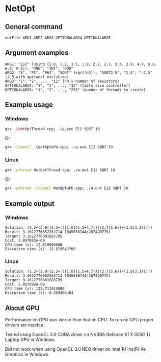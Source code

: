 # NetOpt
## General command
```
outFile ARG1 ARG2 ARG3 OPTIONALARG4 OPTIONALARG5
```
## Argument examples
```
ARG1: "E12" (using {1.0, 1.2, 1.5, 1.8, 2.2, 2.7, 3.3, 3.9, 4.7, 5.6, 6.8, 8.2}), "ONE", "INT", "ODD"
ARG2: "E", "PI", "PHI", "SQRT" (sqrt(nR)), "SQRT2.5", "2.5", "-2.5" (2.5 with optional exclution)
ARG3: "1", "2", ..., "12" (nR = number of resistors)
OPTIONALARG4: "1", "2", ..., "12" (table size controller)
OPTIONALARG5: "1", "2", ..., "256" (number of threads to create)
```
## Example usage
### Windows
```bash
g++ .\NetOptThread.cpp; .\a.exe E12 SQRT 10
```
Or
```bash
g++ -lopencl .\NetOptGPU.cpp; .\a.exe E12 SQRT 10
```
### Linux
```bash
g++ -pthread NetOptThread.cpp; ./a.out E12 SQRT 10
```
Or
```bash
g++ -pthread -lopencl NetOptGPU.cpp; ./a.out E12 SQRT 10
```
## Example output
### Windows
```
Solution: (1.2+(3.9|(2.2+(((1.0|(1.5+4.7))|(2.7|5.6))+(1.8|3.3)))))
Result: 3.1622776652262714 (845658744/267420775)
Target: 3.1622776601683795
Cost: 5.057892e-09
CPU time (s): 12.819000000
Execution time (s): 12.815042700
```
### Linux
```
Solution: (1.2+(3.9|(2.2+(((1.0|(1.5+4.7))|(2.7|5.6))+(1.8|3.3)))))
Result: 3.1622776652262714 (845658744/267420775)
Target: 3.1622776601683795
Cost: 5.057892e-09
CPU time (s): 135.711018000
Execution time (s): 8.269306404
```
## About GPU
Performance on GPU was worse than that on CPU. To run on GPU proper drivers are needed.

Tested using OpenCL 3.0 CUDA driver on NVIDIA GeForce RTX 3050 Ti Laptop GPU in Windows.

Did not work when using OpenCL 3.0 NEO driver on Intel(R) Iris(R) Xe Graphics in Windows.

